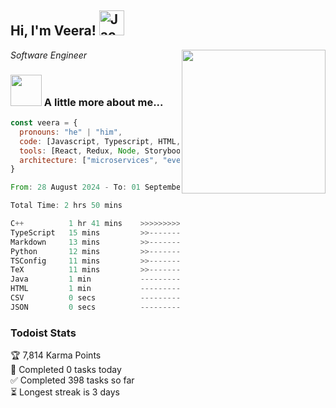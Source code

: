 <h2> Hi, I'm Veera! <img src="https://raw.githubusercontent.com/Tarikul-Islam-Anik/Animated-Fluent-Emojis/master/Emojis/Activities/Jack-O-Lantern.png" alt="Jack-O-Lantern" width="40" height="40" /></h2>
<img align='right' src="https://user-images.githubusercontent.com/74038190/213911110-aedbef38-a29f-4b6b-a65c-11608b4f75a5.gif" width="230">
<p><em>Software Engineer</em></p>


### <img src="https://user-images.githubusercontent.com/74038190/216656963-09118229-8a9e-4af0-910c-c37f35f2e210.gif" width="50"> A little more about me...  

```javascript
const veera = {
  pronouns: "he" | "him",
  code: [Javascript, Typescript, HTML, CSS, Ruby, Python, Java],
  tools: [React, Redux, Node, Storybook, Styled-Components, Jest, Docker],
  architecture: ["microservices", "event-driven", "design system pattern"]
}
```

<!--START_SECTION:waka-->

```rust
From: 28 August 2024 - To: 01 September 2024

Total Time: 2 hrs 50 mins

C++          1 hr 41 mins    >>>>>>>>>>>>>>>----------   59.62 %
TypeScript   15 mins         >>-----------------------   09.22 %
Markdown     13 mins         >>-----------------------   08.04 %
Python       12 mins         >>-----------------------   07.39 %
TSConfig     11 mins         >>-----------------------   06.92 %
TeX          11 mins         >>-----------------------   06.63 %
Java         1 min           -------------------------   00.83 %
HTML         1 min           -------------------------   00.83 %
CSV          0 secs          -------------------------   00.24 %
JSON         0 secs          -------------------------   00.19 %
```

<!--END_SECTION:waka-->


### Todoist Stats

<!-- TODO-IST:START -->
🏆  7,814 Karma Points           
🌸  Completed 0 tasks today           
✅  Completed 398 tasks so far           
⏳  Longest streak is 3 days
<!-- TODO-IST:END -->
<!--
Profile views:
[![](https://visitcount.itsvg.in/api?id=veeravivekt&label=Profile%20Views&color=1&icon=2&pretty=false)](https://visitcount.itsvg.in)
-->
